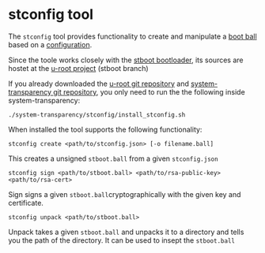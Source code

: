 # stconfig tool

The `stconfig` tool provides functionality to create and manipulate a [boot ball](stboot.ball.md) based on a [configuration](stconfig-and-bootball.md).

Since the toole works closely with the [stboot bootloader](stboot.md), its sources are hostet at the [u-root project](https://github.com/u-root/u-root/tree/stboot) \(stboot branch\)

If you already downloaded the [u-root git repository](https://github.com/u-root/u-root/tree/stboot) and [system-transparency git repository](https://github.com/system-transparency/system-transparency), you only need to run the the following inside system-transparency:

```text
./system-transparency/stconfig/install_stconfig.sh
```

When installed the tool supports the following functionality:

```text
stconfig create <path/to/stconfig.json> [-o filename.ball]
```

This creates a unsigned `stboot.ball` from a given `stconfig.json`

```text
stconfig sign <path/to/stboot.ball> <path/to/rsa-public-key> <path/to/rsa-cert>
```

Sign signs a given `stboot.ball`cryptographically with the given key and certificate.

```text
stconfig unpack <path/to/stboot.ball>
```

Unpack takes a given `stboot.ball` and unpacks it to a directory and tells you the path of the directory. It can be used to insept the `stboot.ball`

